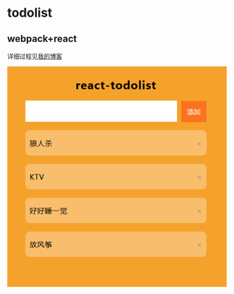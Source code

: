 todolist  
====   
webpack+react  
----
详细过程见[我的博客](http://blog.csdn.net/heyue_99/article/details/68951001)   
  
![](https://github.com/heyue-99/todolist/blob/master/screenshot.png) 
